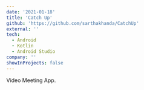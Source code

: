 ```yaml
---
date: '2021-01-18'
title: 'Catch Up'
github: 'https://github.com/sarthakhanda/CatchUp'
external: ''
tech:
  - Android
  - Kotlin
  - Android Studio
company: ''
showInProjects: false
---
```


Video Meeting App.